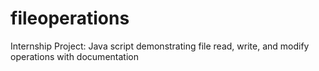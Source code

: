 # fileoperations
Internship Project: Java script demonstrating file read, write, and modify operations with documentation
